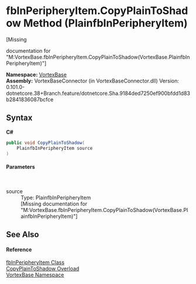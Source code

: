 # fbInPeripheryItem.CopyPlainToShadow Method (PlainfbInPeripheryItem)
 

\[Missing <summary> documentation for "M:VortexBase.fbInPeripheryItem.CopyPlainToShadow(VortexBase.PlainfbInPeripheryItem)"\]

**Namespace:**&nbsp;<a href="N_VortexBase.md">VortexBase</a><br />**Assembly:**&nbsp;VortexBaseConnector (in VortexBaseConnector.dll) Version: 0.101.0-dotnetcore.38+Branch.feature/dotnetcore.Sha.9184ded7250ef900bfdd1d83b2841836087bcfce

## Syntax

**C#**<br />
``` C#
public void CopyPlainToShadow(
	PlainfbInPeripheryItem source
)
```


#### Parameters
&nbsp;<dl><dt>source</dt><dd>Type: PlainfbInPeripheryItem<br />\[Missing <param name="source"/> documentation for "M:VortexBase.fbInPeripheryItem.CopyPlainToShadow(VortexBase.PlainfbInPeripheryItem)"\]</dd></dl>

## See Also


#### Reference
<a href="T_VortexBase_fbInPeripheryItem.md">fbInPeripheryItem Class</a><br /><a href="Overload_VortexBase_fbInPeripheryItem_CopyPlainToShadow.md">CopyPlainToShadow Overload</a><br /><a href="N_VortexBase.md">VortexBase Namespace</a><br />